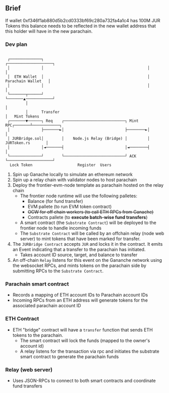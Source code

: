 

## Brief
If wallet 0xf346f1ab880d5b2cd0333bf69c280a732fa4a1c4 has 100M JUR Tokens this balance needs to be reflected in the new wallet address that this holder will have in the new parachain.

### Dev plan
```

 ┌──────────────┐                                              ┌────────────────────┐
 │              │                                              │                    │
 │  ETH Wallet  │                                              │ Parachain Wallet   │
 │              │                                              │                    │
 └───────┬──────┘                                              └───────▲────────────┘
         │                                                             │
         │      Transfer                                               │   Mint Tokens
 ┌───────▼──────┐ Req    ┌───────────────────────────┐ Mint RPC┌───────┴────────────┐
 │              ├───────►│                           ├────────►│                    │
 │ JURBridge.sol│        │    Node.js Relay (Bridge) │         │  JURToken.rs       │
 │              │◄───────┤                           │◄────────┤                    │
 └──────────────┘        └───────────────────────────┘ ACK     └────────────────────┘
  Lock Token                    Register  Users

```
1. Spin up Ganache locally to simulate an ethereum network
2. Spin up a relay chain with validator nodes to host parachain
3. Deploy the frontier-evm-node template as parachain hosted on the relay chain
    * The frontier node runtime will use the following palletes:
        * Balance (for fund transfer)
        * EVM pallete (to run EVM token contract)
        * ~~OCW for off chain workers (to call ETH RPCs from Ganache)~~
        * Contracts pallete (to **execute batch-wise fund transfers**)
    * A smart contract (the `Substrate Contract`) will be deployed to the frontier node to handle incoming funds
    * The `Substrate Contract` will be called by an offchain relay (node web server) to mint tokens that have been marked for transfer.
4. The `JURBridge Contract` accepts `JUR` and locks it in the contract. It emits an Event indicating that a transfer to the parachain has initiated.
    * Takes account ID source, target, and balance to transfer
5. An off-chain `Relay` listens for this event on the Gananche network using the websocket RPCs, and mints tokens on the parachain side by submitting RPCs to the `Substrate Contract`.

### Parachain smart contract
- Records a mapping of ETH account IDs to Parachain account IDs
- Incoming RPCs from an ETH address will generate tokens for the associated parachain account ID

### ETH Contract
- ETH "bridge" contract will have a `transfer` function that sends ETH tokens to the parachain.
    - The smart contract will lock the funds (mapped to the owner's account id)
    - A relay listens for the transaction via rpc and initiates the substrate smart contract to generate the parachain funds

### Relay (web server)
- Uses JSON-RPCs to connect to both smart contracts and coordinate fund transfers 
